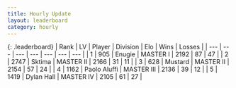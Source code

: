 ```yaml
---
title: Hourly Update
layout: leaderboard
category: hourly
---
```


{: .leaderboard}
| Rank | LV | Player | Division | Elo | Wins | Losses |
| --- | --- | --- | --- | --- | --- | --- |
| <span data-change="0">1</span> | 905 | <span title="ID: 623502">Enugie</span> | MASTER I | <span data-change="34">2192</span> | <span data-change="3">87</span> | <span data-change="0">47</span> |
| <span data-change="1">2</span> | 2747 | <span title="ID: 353063">Sktima</span> | MASTER II | <span data-change="41">2166</span> | <span data-change="5">31</span> | <span data-change="0">11</span> |
| <span data-change="-1">3</span> | 628 | <span title="ID: 611082">Mustard</span> | MASTER II | <span data-change="0">2154</span> | <span data-change="0">57</span> | <span data-change="0">24</span> |
| <span data-change="1">4</span> | 1162 | <span title="ID: 512212">Paolo Aluffi</span> | MASTER III | <span data-change="15">2136</span> | <span data-change="2">39</span> | <span data-change="1">12</span> |
| <span data-change="1">5</span> | 1419 | <span title="ID: 174294">Dylan Hall</span> | MASTER IV | <span data-change="0">2105</span> | <span data-change="0">61</span> | <span data-change="0">27</span> |